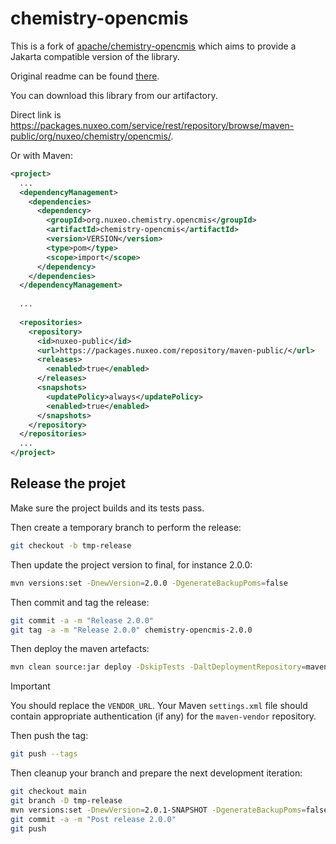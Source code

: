 # chemistry-opencmis

This is a fork of [apache/chemistry-opencmis](https://github.com/apache/chemistry-opencmis) which aims to provide a Jakarta compatible version of the library.

Original readme can be found [there](README.txt).

You can download this library from our artifactory.

Direct link is https://packages.nuxeo.com/service/rest/repository/browse/maven-public/org/nuxeo/chemistry/opencmis/.

Or with Maven:

```xml
<project>
  ...
  <dependencyManagement>
    <dependencies>
      <dependency>
        <groupId>org.nuxeo.chemistry.opencmis</groupId>
        <artifactId>chemistry-opencmis</artifactId>
        <version>VERSION</version>
        <type>pom</type>
        <scope>import</scope>
      </dependency>
    </dependencies>
  </dependencyManagement>
  
  ...
  
  <repositories>
    <repository>
      <id>nuxeo-public</id>
      <url>https://packages.nuxeo.com/repository/maven-public/</url>
      <releases>
        <enabled>true</enabled>
      </releases>
      <snapshots>
        <updatePolicy>always</updatePolicy>
        <enabled>true</enabled>
      </snapshots>
    </repository>
  </repositories>
  ...
</project>
```

## Release the projet

Make sure the project builds and its tests pass.

Then create a temporary branch to perform the release:

```bash
git checkout -b tmp-release
```

Then update the project version to final, for instance 2.0.0:

```bash
mvn versions:set -DnewVersion=2.0.0 -DgenerateBackupPoms=false
```

Then commit and tag the release:

```bash
git commit -a -m "Release 2.0.0"
git tag -a -m "Release 2.0.0" chemistry-opencmis-2.0.0
```

Then deploy the maven artefacts:

```bash
mvn clean source:jar deploy -DskipTests -DaltDeploymentRepository=maven-vendor::default::VENDOR_URL
```

> [!IMPORTANT]
> You should replace the `VENDOR_URL`.
> Your Maven `settings.xml` file should contain appropriate authentication (if any) for the `maven-vendor` repository.

Then push the tag:

```bash
git push --tags
```

Then cleanup your branch and prepare the next development iteration:

```bash
git checkout main
git branch -D tmp-release
mvn versions:set -DnewVersion=2.0.1-SNAPSHOT -DgenerateBackupPoms=false
git commit -a -m "Post release 2.0.0"
git push
```
